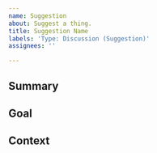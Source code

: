 ```yaml
---
name: Suggestion
about: Suggest a thing.
title: Suggestion Name
labels: 'Type: Discussion (Suggestion)'
assignees: ''

---
```


<!-- The notes within these arrows are for you but can be deleted. -->

## Summary

<!-- Provide a general summary of the suggestion here and in the title. -->

## Goal 

<!-- Is the suggestion related to a problem? Describe the problem. -->

<!-- Describe the goal of the suggestion, what is it trying to achieve? -->

<!-- Describe alternatives you've considered. -->

## Context

<!-- Any form of context, art, pictures, concepts, webpages, etc. -->

